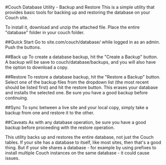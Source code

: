 #Couch Database Utility - Backup and Restore
This is a simple utility that provides basic tools for backing up and restoring the database on your Couch site.

To install it, download and unzip the attached file. Place the entire "database" folder in your couch folder.

##Quick Start
Go to site.com/couch/database/ while logged in as an admin. Push the buttons.

##Back up
To create a database backup, hit the "Create a Backup" button. A backup will be save to couch/database/backups, and you will also have the option to download a copy.

##Restore
To restore a database backup, hit the "Restore a Backup" button. Select one of the backup files from the dropdown list (the most recent should be listed first) and hit the restore button. This erases your database and installs the selected one. Be sure you have a good backup before continuing.

##Sync
To sync between a live site and your local copy, simply take a backup from one and restore it to the other.

##Caveats
As with any database operation, be sure you have a good backup before proceeding with the restore operation.

This utility backs up and restores the entire database, not just the Couch tables. If your site has a database to itself, like most sites, then that's a good thing. But if your site shares a database - for example by using prefixes to install multiple Couch instances on the same database - it could cause issues.